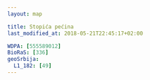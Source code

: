 ```yaml
---
layout: map

title: Stopića pećina
last_modified_at: 2018-05-21T22:45:17+02:00

WDPA: [555589012]
BioRaS: [336]
geoSrbija:
  L1_182: [49]
---
```

